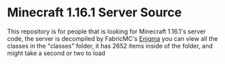 # Minecraft 1.16.1 Server Source
This repository is for people that is looking for Minecraft 1.16.1's server code, the server is decompiled by FabricMC's [Enigma](https://github.com/FabricMC/Enigma) you can view all the classes in the "classes" folder, it has 2652 items inside of the folder, and might take a second or two to load
